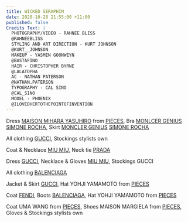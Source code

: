 ```yaml
---
title: WICKED SERAPHIM
date: 2020-10-28 21:55:00 +11:00
published: false
Credits Text: |
  PHOTOGRAPHY/VIDEO - RAHNEE BLISS
  @RAHNEEBLISS
  STYLING AND ART DIRECTION - KURT JOHNSON
  @KURT__JOHNSON
  MAKEUP - YASMIN GOONWEYN
  @BASTAFINO
  HAIR - CHRISTOPHER BYRNE
  @LALATOPHA
  AC - NATHAN PATERSON
  @NATHAN.PATERSON
  TYPOGRAPHY - CAL SINO
  @CAL_SINO
  MODEL - PHOENIX
  @ILOVEDHERTOTHEPOINTOFINVENTION
---
```


Dress [MAISON MIHARA YASUHIRO](https://www.instagram.com/miharayasuhiro_official/) from [PIECES](https://www.instagram.com/pieces.oceania/), Bra [MONLCER GENIUS](https://www.instagram.com/moncler/) [SIMONE ROCHA](https://www.instagram.com/simonerocha_/), Skirt [MONCLER GENIUS](https://www.instagram.com/moncler/) [SIMONE ROCHA](https://www.instagram.com/simonerocha_/)


All clothing [GUCCI](https://www.gucci.com/au/en_au/), Stockings stylists own 


Coat & Necklace [MIU MIU](https://www.miumiu.com/au/en.html), Neck tie [PRADA](https://www.prada.com/au/en.html)


Dress [GUCCI](https://www.gucci.com/au/en_au/), Necklace & Gloves [MIU MIU](https://www.miumiu.com/au/en.html), Stockings GUCCI


All clothing [BALENCIAGA](https://www.balenciaga.com/au)


Jacket & Skirt [GUCCI](https://www.gucci.com/au/en_au/), Hat YOHJI YAMAMOTO from [PIECES](https://www.instagram.com/pieces.oceania/)


Coat [FENDI](https://www.fendi.com/au/), Boots [BALENCIAGA](https://www.balenciaga.com/au), Hat YOHJI YAMAMOTO from
[PIECES](https://www.instagram.com/pieces.oceania/)


Coat UMA WANG from [PIECES](https://www.instagram.com/pieces.oceania/), Shoes MAISON MARGIELA from
[PIECES](https://www.instagram.com/pieces.oceania/), Gloves & Stockings stylists own